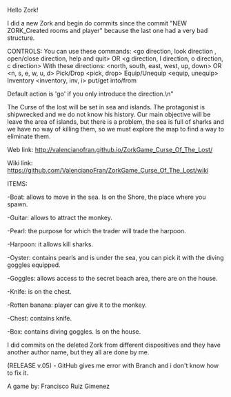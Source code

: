 Hello Zork!

I did a new Zork and begin do commits since the commit "NEW ZORK_Created rooms and player" because 
the last one had a very bad structure.

CONTROLS:
You can use these commands:
					<go direction, look direction , open/close direction, help and quit>
									OR
					<g direction, l direction, o direction, c direction>
With these directions: 
						<north, south, east, west, up, down> 
									OR
						<n, s, e, w, u, d>
					Pick/Drop <pick, drop>
					Equip/Unequip <equip, unequip>
					Inventory <inventory, inv, i>
					put/get <item> into/from <item>
						
Default action is 'go' if you only introduce the direction.\n"

The Curse of the lost will be set in sea and islands. 
The protagonist is shipwrecked and we do not know his history. 
Our main objective will be leave the area of islands, but there is a problem, the sea is full of sharks 
and we have no way of killing them, so we must explore the map to find a way to eliminate them.

Web link: http://valencianofran.github.io/ZorkGame_Curse_Of_The_Lost/

Wiki link: https://github.com/ValencianoFran/ZorkGame_Curse_Of_The_Lost/wiki


ITEMS:

-Boat: allows to move in the sea. Is on the Shore, the place where you spawn.

-Guitar: allows to attract the monkey.

-Pearl: the purpose for which the trader will trade the harpoon.

-Harpoon: it allows kill sharks.

-Oyster: contains pearls and is under the sea, you can pick it with the diving goggles equipped.

-Goggles: allows access to the secret beach area, there are on the house.

-Knife: is on the chest.

-Rotten banana: player can give it to the monkey.

-Chest: contains knife.

-Box: contains diving goggles. Is on the house.


I did commits on the deleted Zork from different dispositives and they have another author name,
but they all are done by me.

(RELEASE v.05) - GitHub gives me error with Branch and i don't know how to fix it.


A game by: Francisco Ruiz Gimenez